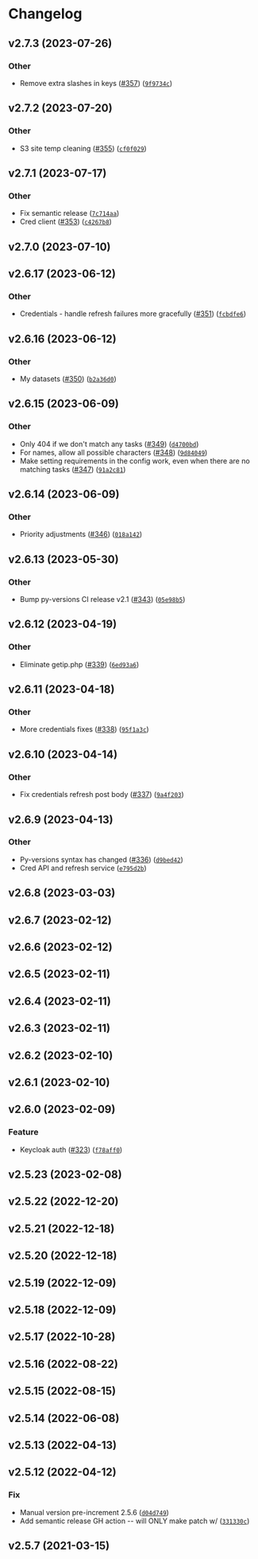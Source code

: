 # Changelog

<!--next-version-placeholder-->

## v2.7.3 (2023-07-26)

### Other

* Remove extra slashes in keys ([#357](https://github.com/WIPACrepo/iceprod/issues/357)) ([`9f9734c`](https://github.com/WIPACrepo/iceprod/commit/9f9734c5e1ddb20f2f9191ce806428908a8e15a6))

## v2.7.2 (2023-07-20)

### Other

* S3 site temp cleaning ([#355](https://github.com/WIPACrepo/iceprod/issues/355)) ([`cf0f029`](https://github.com/WIPACrepo/iceprod/commit/cf0f02956280b251bd6a01489527a96d4f4d4de6))

## v2.7.1 (2023-07-17)

### Other

* Fix semantic release ([`7c714aa`](https://github.com/WIPACrepo/iceprod/commit/7c714aa7988371e3d7f409adb4d828f1e32c7af5))
* Cred client ([#353](https://github.com/WIPACrepo/iceprod/issues/353)) ([`c4267b8`](https://github.com/WIPACrepo/iceprod/commit/c4267b8ecbfc51e532e5793b6533ff9776df560d))

## v2.7.0 (2023-07-10)



## v2.6.17 (2023-06-12)

### Other

* Credentials - handle refresh failures more gracefully ([#351](https://github.com/WIPACrepo/iceprod/issues/351)) ([`fcbdfe6`](https://github.com/WIPACrepo/iceprod/commit/fcbdfe603b2d2dfb1fab435e41587a576b46af58))

## v2.6.16 (2023-06-12)

### Other

* My datasets ([#350](https://github.com/WIPACrepo/iceprod/issues/350)) ([`b2a36d0`](https://github.com/WIPACrepo/iceprod/commit/b2a36d0a6d19d633df72f4b1e665b7ef33fdcd1e))

## v2.6.15 (2023-06-09)

### Other

* Only 404 if we don't match any tasks ([#349](https://github.com/WIPACrepo/iceprod/issues/349)) ([`d4700bd`](https://github.com/WIPACrepo/iceprod/commit/d4700bdfc6134a2771f12962524a25272cddc2e8))
* For names, allow all possible characters ([#348](https://github.com/WIPACrepo/iceprod/issues/348)) ([`9d84049`](https://github.com/WIPACrepo/iceprod/commit/9d84049c1174516332bb31634b0a0fd9164e0722))
* Make setting requirements in the config work, even when there are no matching tasks ([#347](https://github.com/WIPACrepo/iceprod/issues/347)) ([`91a2c81`](https://github.com/WIPACrepo/iceprod/commit/91a2c815c0e52d139f69fd41c8b96bba879f2377))

## v2.6.14 (2023-06-09)

### Other

* Priority adjustments ([#346](https://github.com/WIPACrepo/iceprod/issues/346)) ([`018a142`](https://github.com/WIPACrepo/iceprod/commit/018a1428086857baedfda92ced4198b989a3522d))

## v2.6.13 (2023-05-30)
### Other

* Bump py-versions CI release v2.1 ([#343](https://github.com/WIPACrepo/iceprod/issues/343)) ([`05e98b5`](https://github.com/WIPACrepo/iceprod/commit/05e98b50f04049f981c8760ab54ccf786aa1ff84))

## v2.6.12 (2023-04-19)
### Other
* Eliminate getip.php ([#339](https://github.com/WIPACrepo/iceprod/issues/339)) ([`6ed93a6`](https://github.com/WIPACrepo/iceprod/commit/6ed93a6aa74455b61f16dc2d6041e67a9fa4e4d5))

## v2.6.11 (2023-04-18)
### Other
* More credentials fixes ([#338](https://github.com/WIPACrepo/iceprod/issues/338)) ([`95f1a3c`](https://github.com/WIPACrepo/iceprod/commit/95f1a3c95f2939bfe3251e2aa58465c2f017b77c))

## v2.6.10 (2023-04-14)
### Other
* Fix credentials refresh post body ([#337](https://github.com/WIPACrepo/iceprod/issues/337)) ([`9a4f203`](https://github.com/WIPACrepo/iceprod/commit/9a4f203627e034142d441aa2b1bdac9ae5d84c53))

## v2.6.9 (2023-04-13)
### Other
* Py-versions syntax has changed ([#336](https://github.com/WIPACrepo/iceprod/issues/336)) ([`d9bed42`](https://github.com/WIPACrepo/iceprod/commit/d9bed42649ce6efa1bffb7dcf0a8f89fa657d71f))
* Cred API and refresh service ([`e795d2b`](https://github.com/WIPACrepo/iceprod/commit/e795d2b4b5beea16a87119abfaa0fba541bd477c))

## v2.6.8 (2023-03-03)


## v2.6.7 (2023-02-12)


## v2.6.6 (2023-02-12)


## v2.6.5 (2023-02-11)


## v2.6.4 (2023-02-11)


## v2.6.3 (2023-02-11)


## v2.6.2 (2023-02-10)


## v2.6.1 (2023-02-10)


## v2.6.0 (2023-02-09)
### Feature
* Keycloak auth ([#323](https://github.com/WIPACrepo/iceprod/issues/323)) ([`f78aff0`](https://github.com/WIPACrepo/iceprod/commit/f78aff071b84d16e437325dc2b547b609ef0deac))

## v2.5.23 (2023-02-08)


## v2.5.22 (2022-12-20)


## v2.5.21 (2022-12-18)


## v2.5.20 (2022-12-18)


## v2.5.19 (2022-12-09)


## v2.5.18 (2022-12-09)


## v2.5.17 (2022-10-28)


## v2.5.16 (2022-08-22)


## v2.5.15 (2022-08-15)


## v2.5.14 (2022-06-08)


## v2.5.13 (2022-04-13)


## v2.5.12 (2022-04-12)
### Fix
* Manual version pre-increment 2.5.6 ([`d04d749`](https://github.com/WIPACrepo/iceprod/commit/d04d749cea75a6cf6ad8e0152879d521c668968a))
* Add semantic release GH action -- will ONLY make patch w/ ([`331330c`](https://github.com/WIPACrepo/iceprod/commit/331330c91adf86f16701317be4144ec31490970d))

## v2.5.7 (2021-03-15)

